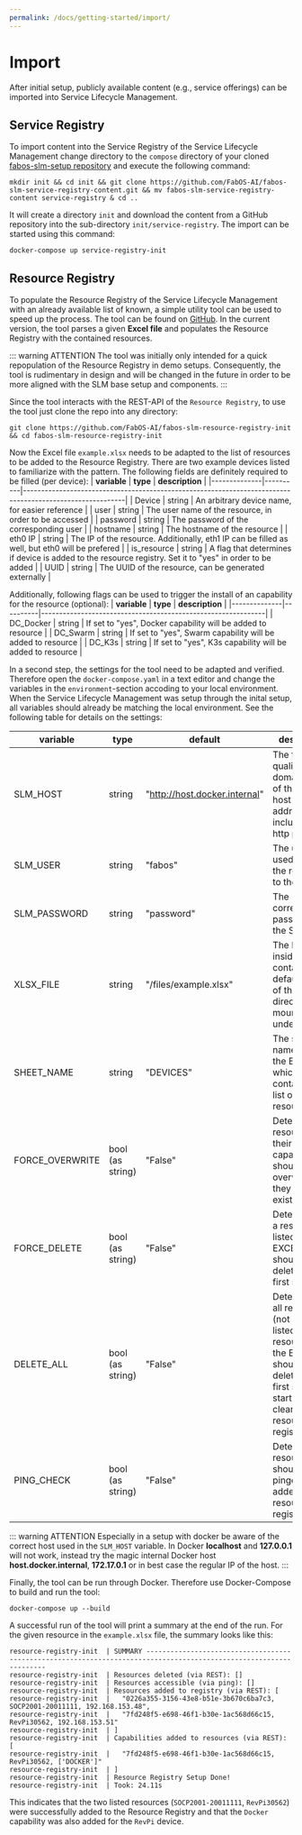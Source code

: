 ```yaml
---
permalink: /docs/getting-started/import/
---
```


# Import

After initial setup, publicly available content (e.g., service offerings) can be imported into Service Lifecycle Management.

## Service Registry
To import content into the Service Registry of the Service Lifecycle Management change directory to the `compose` directory of your cloned [fabos-slm-setup repository](https://github.com/FabOS-AI/fabos-slm-setup/) and execute the following command:
```
mkdir init && cd init && git clone https://github.com/FabOS-AI/fabos-slm-service-registry-content.git && mv fabos-slm-service-registry-content service-registry & cd ..
``` 

It will create a directory `init` and download the content from a GitHub repository into the sub-directory `init/service-registry`. The import can be started using this command:
```
docker-compose up service-registry-init
```

## Resource Registry

To populate the Resource Registry of the Service Lifecycle Management with an already available list of known, a simple utility tool can be used to speed up the process. The tool can be found on [GitHub](https://github.com/FabOS-AI/fabos-slm-resource-registry-init). In the current version, the tool parses a given **Excel file** and populates the Resource Registry with the contained resources.

::: warning ATTENTION
The tool was initially only intended for a quick repopulation of the Resource Registry in demo setups. Consequently, the tool is rudimentary in design and will be changed in the future in order to be more aligned with the SLM base setup and components.
:::

Since the tool interacts with the REST-API of the ``Resource Registry``, to use the tool just clone the repo into any directory:
```console
git clone https://github.com/FabOS-AI/fabos-slm-resource-registry-init && cd fabos-slm-resource-registry-init
``` 

Now the Excel file `example.xlsx` needs to be adapted to the list of resources to be added to the Resource Registry. There are two example devices listed to familiarize with the pattern. The following fields are definitely required to be filled (per device):
| **variable** | **type** | **description**                                                                                          |
|--------------|----------|----------------------------------------------------------------------------------------------------------|
| Device       | string   | An arbitrary device name, for easier reference                                                           |
| user         | string   | The user name of the resource, in order to be accessed                                                   |
| password     | string   | The password of the corresponding user                                                                   |
| hostname     | string   | The hostname of the resource                                                                             |
| eth0 IP      | string   | The IP of the resource. Additionally, eth1 IP can be filled as well, but eth0 will be prefered           |
| is_resource  | string   | A flag that determines if device is added to the resource registry. Set it to "yes" in order to be added |
| UUID         | string   | The UUID of the resource, can be generated externally                                                    |

Additionally, following flags can be used to trigger the install of an capability for the resource (optional):
| **variable** | **type** | **description**                                              |
|--------------|----------|--------------------------------------------------------------|
| DC_Docker    | string   | If set to "yes", Docker capability will be added to resource |
| DC_Swarm     | string   | If set to "yes", Swarm capability will be added to resource  |
| DC_K3s       | string   | If set to "yes", K3s capability will be added to resource    |


In a second step, the settings for the tool need to be adapted and verified. Therefore open the `docker-compose.yaml` in a text editor and change the variables in the `environment`-section accoding to your local environment. When the Service Lifecycle Management was setup through the inital setup, all variables should already be matching the local environment. See the following table for details on the settings:

| **variable**    | **type**         | **default**                   | **description**                                                                                                                                   |
|-----------------|------------------|-------------------------------|---------------------------------------------------------------------------------------------------------------------------------------------------|
| SLM_HOST        | string           | "http://host.docker.internal" | The full qualified domain name of the SLM host or IP address, including the http prefix                                                           |
| SLM_USER        | string           | "fabos"                       | The user to be used to add the resources to the SLM                                                                                               |
| SLM_PASSWORD    | string           | "password"                    | The corresponding password for the SLM user                                                                                                       |
| XLSX_FILE       | string           | "/files/example.xlsx"         | The Excel file inside the container. On default all file of the cloned directory are mounted under "/files"                                       |
| SHEET_NAME      | string           | "DEVICES"                     | The sheet name inside the Excel file which contains the list of resources                                                                         |
| FORCE_OVERWRITE | bool (as string) | "False"                       | Determines if resources and their capabilites should be overwritten if they already exist                                                         |
| FORCE_DELETE    | bool (as string) | "False"                       | Determines if a resources listed in the EXCEL sheet should be deleted in the first step                                                           |
| DELETE_ALL      | bool (as string) | "False"                       | Determines if all resources (not only listed resources in the EXCEL) should be deleted in the first step, to start with a clean resource registry |
| PING_CHECK      | bool (as string) | "False"                       | Determines if resources should be pinged before added to the resource registry                                                                    |

::: warning ATTENTION
Especially in a setup with docker be aware of the correct host used in the ``SLM_HOST`` variable. In Docker **localhost** and **127.0.0.1** will not work, instead try the magic internal Docker host **host.docker.internal**, **172.17.0.1** or in best case the regular IP of the host.
:::

Finally, the tool can be run through Docker. Therefore use Docker-Compose to build and run the tool:
```console
docker-compose up --build
```

A successful run of the tool will print a summary at the end of the run. For the given resource in the `example.xlsx` file, the summary looks like this:

```console
resource-registry-init  | SUMMARY -------------------------------------------------------------------------------------------------------------------
resource-registry-init  | Resources deleted (via REST): []
resource-registry-init  | Resources accessible (via ping): []
resource-registry-init  | Resources added to registry (via REST): [
resource-registry-init  |   "0226a355-3156-43e8-b51e-3b670c6ba7c3, SOCP2001-20011111, 192.168.153.48",
resource-registry-init  |   "7fd248f5-e698-46f1-b30e-1ac568d66c15, RevPi30562, 192.168.153.51"
resource-registry-init  | ]
resource-registry-init  | Capabilities added to resources (via REST): [
resource-registry-init  |   "7fd248f5-e698-46f1-b30e-1ac568d66c15, RevPi30562, ['DOCKER']"
resource-registry-init  | ]
resource-registry-init  | Resource Registry Setup Done!
resource-registry-init  | Took: 24.11s
```
This indicates that the two listed resources (``SOCP2001-20011111``, ``RevPi30562``) were successfully added to the Resource Registry and that the `Docker` capability was also added for the `RevPi` device.